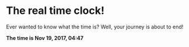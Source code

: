 # The real time clock!

Ever wanted to know what the time is? Well, your journey is about to end!

**The time is Nov 19, 2017, 04:47**